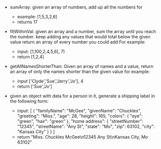 - sumArray: given an array of numbers, add up all the numbers for 
	- example: [1,5,3,2,6]
	- returns 17

- fitWithinVal: given an array and a number, sum the array until you reach the number. keep adding any values that would total below the given value return an array of every number you could add For example: 
	- input: [1,100,2,4,5,6], 7) 
	- return [1,2,4]

- getAllNamesShorterThan: Given an array of names and a value, return an array of only the names shorter than the given value for example: 
	- input ['Clyde','Sue','Jerry','Jo'], 4 
	- return ['Sue','Jo']

- given an object with data for a person in it, generate a shipping label in the following form:
	- input: 
		[
  {
    "familyName": "McGee",
    "givenName": "Chuckles",
    "greeting": "Miss.",
    "age": 28,
    "height": 165,
    "colors": {
      "eye": "green",
      "hair": "green"
    },
    "home address": {
      "streetNumber": "12345",
      "streetName": "Any St",
      "state": "Mo",
      "zip": 63102,
      "city": "Kansas City"
    }
  }
]
	- return "Miss. Chuckles McGee\n12345 Any St\nKansas City, Mo 63102"